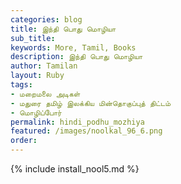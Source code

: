 ```yaml
---
categories: blog
title: இந்தி பொது மொழியா
sub_title: 
keywords: More, Tamil, Books
description: இந்தி பொது மொழியா
author: Tamilan
layout: Ruby
tags:
- மறைமலை அடிகள்
- மதுரை தமிழ் இலக்கிய மின்தொகுப்புத் திட்டம்
- மொழிப்போர்
permalink: hindi_podhu_mozhiya
featured: /images/noolkal_96_6.png
order: 
---
```

{% include install_nool5.md %}